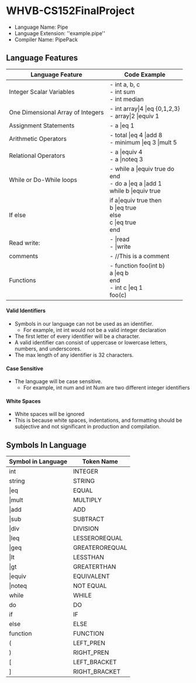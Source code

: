 # WHVB-CS152FinalProject

- Language Name: Pipe
- Language Extension: ''example.pipe''
- Compiler Name: PipePack

## Language Features
| Language Feature                  | Code Example                                                                      |
|-----------------------------------|-----------------------------------------------------------------------------------|
| Integer Scalar Variables          | - int a, b, c<br>- int sum<br>- int median                                        |
| One Dimensional Array of Integers | - int array\|4 \|eq {0,1,2,3} <br>- array\|2 \|equiv 1                              |
| Assignment Statements             | - a \|eq 1                                                                        |
| Arithmetic Operators              | - total \|eq 4 \|add 8 <br>- minimum \|eq 3 \|mult 5                              |
| Relational Operators              | - a \|equiv 4<br>- a \|noteq 3                                                    |
| While or Do-While loops           | - while a \|equiv true do<br>end<br>- do a \|eq a \|add 1<br>while b \|equiv true |
| If else                           | if a\|equiv true then<br>b \|eq true<br>else<br>c \|eq true<br>end                |
| Read write:                       | - \|read<br>- \|write<br>                                                         |
| comments                          | - //This is a comment                                                             |
| Functions                         | - function foo(int b)<br>  a \|eq b<br>  end<br>- int c \|eq 1<br>foo(c)          |


#### Valid Identifiers

- Symbols in our language can not be used as an identifier.
  - For example, int int would not be a valid integer declaration
- The first letter of every identifier will be a character.
- A valid identifier can consist of uppercase or lowercase letters, numbers, and underscores.
- The max length of any identifier is 32 characters.

#### Case Sensitive
- The language will be case sensitive.
  - For example, int num and int Num are two different integer identifiers

#### White Spaces
- White spaces will be ignored
- This is because white spaces, indentations, and formatting should be subjective and not significant in production and compilation.

## Symbols In Language

| Symbol in Language | Token Name     |
|--------------------|----------------|
| int                | INTEGER        |
| string             | STRING         |
| \|eq               | EQUAL          |
| \|mult             | MULTIPLY       |
| \|add              | ADD            |
| \|sub              | SUBTRACT       |
| \|div              | DIVISION       |
| \|leq              | LESSEROREQUAL  |
| \|geq              | GREATEROREQUAL |
| \|lt               | LESSTHAN       |
| \|gt               | GREATERTHAN    |
| \|equiv            | EQUIVALENT     |
| \|noteq            | NOT EQUAL      |
| while              | WHILE          |
| do                 | DO             |
| if                 | IF             |
| else               | ELSE           |                      
| function           | FUNCTION       |
| (                  | LEFT_PREN      |
| )                  | RIGHT_PREN     |
| [                  | LEFT_BRACKET   |
| ]                  | RIGHT_BRACKET  |


